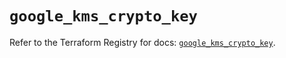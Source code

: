 # `google_kms_crypto_key`

Refer to the Terraform Registry for docs: [`google_kms_crypto_key`](https://registry.terraform.io/providers/hashicorp/google-beta/6.19.0/docs/resources/google_kms_crypto_key).
